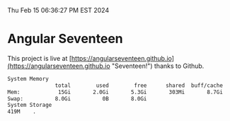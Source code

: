 Thu Feb 15 06:36:27 PM EST 2024

# Angular Seventeen


This project is live at [https://angularseventeen.github.io](https://angularseventeen.github.io "Seventeen!") thanks to Github.

```bash
System Memory
               total        used        free      shared  buff/cache   available
Mem:            15Gi       2.0Gi       5.3Gi       303Mi       8.7Gi        13Gi
Swap:          8.0Gi          0B       8.0Gi
System Storage
419M	.
